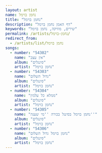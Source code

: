 ```yaml
---
layout: artist
name: נחמן בוימל
title: "נחמן בוימל"
description: "דף האמן נחמן בוימל"
keywords: "שירים, מוזיקה, נחמן בוימל"
permalink: /artists/נחמן-בוימל/
redirect_from:
  - /artists/list/נחמן בוימל
songs:
  - number: "54302"
    name: "אין עצב"
    album: "סינגלים"
    artist: "נחמן בוימל"
  - number: "54303"
    name: "גדול השלום"
    album: "סינגלים"
    artist: "נחמן בוימל"
  - number: "54304"
    name: "ממלא כל עלמין"
    album: "סינגלים"
    artist: "נחמן בוימל"
  - number: "54305"
    name: "נחמן בוימל בסינגל בכורה ''מי שענה''"
    album: "סינגלים"
    artist: "נחמן בוימל"
  - number: "54306"
    name: "נחמן בוימל גדול השלום"
    album: "סינגלים"
    artist: "נחמן בוימל"
---
```

